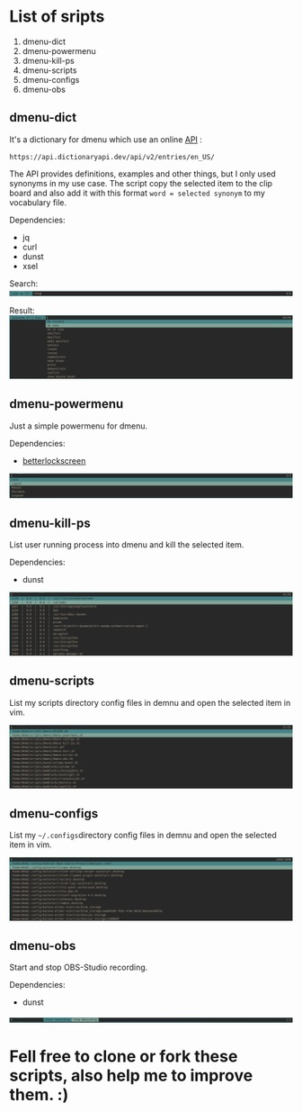 # List of sripts
1. dmenu-dict
2. dmenu-powermenu
3. dmenu-kill-ps
4. dmenu-scripts
5. dmenu-configs
6. dmenu-obs

## dmenu-dict
It's a dictionary for dmenu which use an online [API](https://dictionaryapi.dev/) :
```
https://api.dictionaryapi.dev/api/v2/entries/en_US/
```
The API provides definitions, examples and other things, but I only used synonyms in my use case.
The script copy the selected item to the clip board and also add it with this format ```word = selected synonym``` to my vocabulary file.

Dependencies:
- jq 
- curl
- dunst
- xsel

Search:
![dic-search](./pics/dic-search.png)

Result:
![dic-result](./pics/dic-result.png)

## dmenu-powermenu
Just a simple powermenu for dmenu.

Dependencies:
- [betterlockscreen](https://github.com/pavanjadhaw/betterlockscreen)

![powermenu](./pics/powermenu.png)

## dmenu-kill-ps
List user running process into dmenu and kill the selected item.

Dependencies:
- dunst

![kill-ps](./pics/kill-ps.png)

## dmenu-scripts
List my scripts directory config files in demnu and open the selected item in vim.

![scripts](./pics/scripts.png)

## dmenu-configs
List my ```~/.configs```directory config files in demnu and open the selected item in vim.

![configs](./pics/configs.png)

## dmenu-obs
Start and stop OBS-Studio recording.

Dependencies:
- dunst

![obs](./pics/obs.png)

# Fell free to clone or fork these scripts, also help me to improve them. :)
